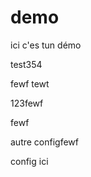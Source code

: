 # demo
ici c'es tun démo

test354



fewf
tewt


123fewf






fewf

autre configfewf
















config ici






